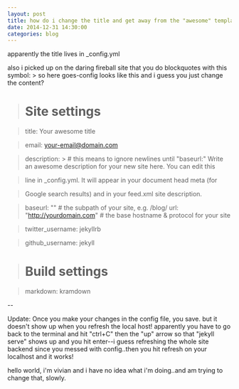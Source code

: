 ```yaml
---
layout: post
title: how do i change the title and get away from the "awesome" template?
date: 2014-12-31 14:30:00
categories: blog
---
```

apparently the title lives in _config.yml

also i picked up on the daring fireball site that you do blockquotes with this symbol: > so here goes-config looks like this and i guess you just change the content? 

># Site settings

>title: Your awesome title

>email: your-email@domain.com

>description: > # this means to ignore newlines until "baseurl:"
  Write an awesome description for your new site here. You can edit this

>  line in _config.yml. It will appear in your document head meta (for

>  Google search results) and in your feed.xml site description.

>baseurl: "" # the subpath of your site, e.g. /blog/
url: "http://yourdomain.com" # the base hostname & protocol for your site

>twitter_username: jekyllrb

>github_username:  jekyll

># Build settings

>markdown: kramdown

--

Update: Once you make your changes in the config file, you save. but it doesn't show up when you refresh the local host! apparently you have to go back to the terminal and hit "ctrl+C" then the "up" arrow so that "jekyll serve" shows up and you hit enter--i guess refreshing the whole site backend since you messed with config..then you hit refresh on your localhost and it works! 

hello world, i'm vivian and i have no idea what i'm doing..and am trying to change that, slowly.